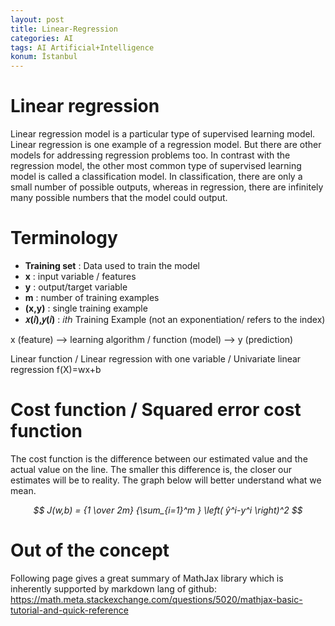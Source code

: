 ```yaml
---
layout: post
title: Linear-Regression
categories: AI
tags: AI Artificial+Intelligence
konum: İstanbul
---
```



# Linear regression

Linear regression model is a particular type of supervised learning model.
Linear regression is one example of a regression model. But there are other models for addressing regression problems too.
In contrast with the regression model, the other most common type of supervised learning model is called a classification model.
In classification, there are only a small number of possible outputs, whereas in regression, there are infinitely many possible numbers that the model could output.

# Terminology

- **Training set** : Data used to train the model
- **x** : input variable / features
- **y** : output/target variable
- **m** : number of training examples
- **(x,y)** : single training example
- **𝑥(𝑖),𝑦(𝑖)** : 𝑖𝑡ℎ Training Example (not an exponentiation/ refers to the index)


x (feature) --> learning algorithm / function (model) --> y (prediction)

Linear function / Linear regression with one variable / Univariate linear regression
f(X)=wx+b

# Cost function / Squared error cost function

The cost function is the difference between our estimated value and the actual value on the line. The smaller this difference is, the closer our estimates will be to reality. The graph below will better understand what we mean.

<em>$$ J(w,b) = {1 \over 2m} {\sum_{i=1}^m } \left( ŷ^i-y^i  \right)^2 $$</em>



# Out of the concept
Following page gives a great summary of MathJax library which is inherently supported by markdown lang of github:
https://math.meta.stackexchange.com/questions/5020/mathjax-basic-tutorial-and-quick-reference
